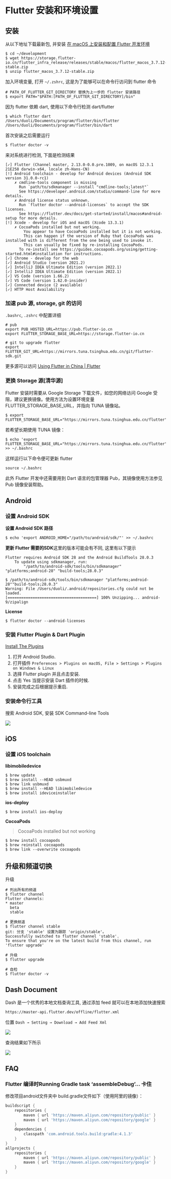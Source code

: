 # Flutter 安装和环境设置

## 安装

从以下地址下载最新包, 并安装 [在 macOS 上安装和配置 Flutter 开发环境](https://flutter.cn/docs/get-started/install/macos)

```
$ cd ~/development
$ wget https://storage.flutter-io.cn/flutter_infra_release/releases/stable/macos/flutter_macos_3.7.12-stable.zip
$ unzip flutter_macos_3.7.12-stable.zip
```

加入环境变量, 打开 `~/.zshrc`, 这是为了能够可以在命令行访问到 flutter 命令

```
# PATH_OF_FLUTTER_GIT_DIRECTORY 替换为上一步的 flutter 安装路径
$ export PATH="$PATH:[PATH_OF_FLUTTER_GIT_DIRECTORY]/bin"
```

因为 flutter 依赖 dart, 使用以下命令行检测 dart/flutter

```
$ which flutter dart
/Users/duoli/Documents/program/flutter/bin/flutter
/Users/duoli/Documents/program/flutter/bin/dart
```

首次安装之后需要运行

```
$ flutter doctor -v
```

来对系统进行检测, 下面是检测结果

```
[✓] Flutter (Channel master, 2.13.0-0.0.pre.1009, on macOS 12.3.1 21E258 darwin-x64, locale zh-Hans-CN)
[!] Android toolchain - develop for Android devices (Android SDK version 31.0.0-rc1)
    ✗ cmdline-tools component is missing
      Run `path/to/sdkmanager --install "cmdline-tools;latest"`
      See https://developer.android.com/studio/command-line for more details.
    ✗ Android license status unknown.
      Run `flutter doctor --android-licenses` to accept the SDK licenses.
      See https://flutter.dev/docs/get-started/install/macos#android-setup for more details.
[!] Xcode - develop for iOS and macOS (Xcode 13.3.1)
    ✗ CocoaPods installed but not working.
        You appear to have CocoaPods installed but it is not working.
        This can happen if the version of Ruby that CocoaPods was installed with is different from the one being used to invoke it.
        This can usually be fixed by re-installing CocoaPods.
      To re-install see https://guides.cocoapods.org/using/getting-started.html#installation for instructions.
[✓] Chrome - develop for the web
[✓] Android Studio (version 2021.2)
[✓] IntelliJ IDEA Ultimate Edition (version 2022.1)
[✓] IntelliJ IDEA Ultimate Edition (version 2022.1)
[✓] VS Code (version 1.66.2)
[✓] VS Code (version 1.62.0-insider)
[✓] Connected device (2 available)
[✓] HTTP Host Availability
```

### 加速 pub 源, storage, git 的访问

`.bashrc`, `.zshrc` 中配置详细

```
# pub
export PUB_HOSTED_URL=https://pub.flutter-io.cn
export FLUTTER_STORAGE_BASE_URL=https://storage.flutter-io.cn

# git to upgrade flutter
export FLUTTER_GIT_URL=https://mirrors.tuna.tsinghua.edu.cn/git/flutter-sdk.git
```

更多源可以访问 [Using Flutter in China | Flutter](https://docs.flutter.dev/community/china)

### 更换 Storage 源[清华源]

Flutter 安装时需要从 Google Storage 下载文件，如您的网络访问 Google 受阻，建议更换镜像。使用方法为设置环境变量 FLUTTER_STORAGE_BASE_URL，并指向 TUNA 镜像站。

```
$ export FLUTTER_STORAGE_BASE_URL="https://mirrors.tuna.tsinghua.edu.cn/flutter"
```

若希望长期使用 TUNA 镜像：

```
$ echo 'export FLUTTER_STORAGE_BASE_URL="https://mirrors.tuna.tsinghua.edu.cn/flutter"' >> ~/.bashrc
```

这样运行以下命令便可更新 flutter

```
source ~/.bashrc
```

此外 Flutter 开发中还需要用到 Dart 语言的包管理器 Pub，其镜像使用方法参见Pub 镜像安装帮助。

## Android

### 设置 Android SDK

**设置 Android SDK 路径**

```
$ echo 'export ANDROID_HOME="/path/to/android/sdk/"' >> ~/.bashrc
```

**更新 Flutter 需要的SDK**这里的版本可能会有不同, 这里有以下提示

```
Flutter requires Android SDK 28 and the Android BuildTools 28.0.3
    To update using sdkmanager, run:
        "/path/to/android-sdk/tools/bin/sdkmanager" "platforms;android-28" "build-tools;28.0.3"
```

```
$ /path/to/android-sdk/tools/bin/sdkmanager "platforms;android-28""build-tools;28.0.3"
Warning: File /Users/duoli/.android/repositories.cfg could not be loaded.
[=======================================] 100% Unzipping... android-9/zipalign
```

**License**

```
$ flutter doctor --android-licenses
```

### 安装 Flutter Plugin & Dart Plugin

[Install The Plugins](https://flutter.dev/docs/get-started/editor#installing-the-plugins)

1. 打开 Android Studio.
2. 打开插件 `Preferences > Plugins on macOS, File > Settings > Plugins on Windows & Linux`
3. 选择 Flutter plugin 并且点击安装.
4. 点击 Yes 当提示安装 Dart 插件的时候.
5. 安装完成之后根据提示重启.

### 安装命令行工具

搜索 Android SDK, 安装 SDK Command-line Tools

![](https://file.wulicode.com/doc/20230515/1684121531648.png)

## iOS

### 设置 iOS toolchain

**libimobiledevice**

```
$ brew update
$ brew install --HEAD usbmuxd
$ brew link usbmuxd
$ brew install --HEAD libimobiledevice
$ brew install ideviceinstaller
```

**ios-deploy**

```
$ brew install ios-deploy
```

**CocoaPods**

> CocoaPods installed but not working
>

```
$ brew install cocoapods
$ brew reinstall cocoapods
$ brew link --overwrite cocoapods
```

## 升级和频道切换

升级

```
# 列出所有的频道
$ flutter channel
Flutter channels:
* master
  beta
  stable

# 更换频道
$ flutter channel stable
git: 分支 'stable' 设置为跟踪 'origin/stable'。
Successfully switched to flutter channel 'stable'.
To ensure that you're on the latest build from this channel, run 'flutter upgrade'

# 升级
$ flutter upgrade

# 自检
$ flutter doctor -v
```

## Dash Document

Dash 是一个优秀的本地文档查询工具, 通过添加 feed 就可以在本地添加快速搜索

```
https://master-api.flutter.dev/offline/flutter.xml
```

位置 `Dash → Setting → Download → Add Feed Xml`

![](https://file.wulicode.com/doc/20230515/1684121504320.png)

查询结果如下所示

![](https://file.wulicode.com/doc/20230515/1684121485979.png)

## FAQ

### Flutter 编译时Running Gradle task ‘assembleDebug’… 卡住

修改项目android文件夹中 build.gradle文件如下（使用阿里的镜像）：

```groovy
buildscript {
    repositories {
        maven { url 'https://maven.aliyun.com/repository/public' }
        maven { url 'https://maven.aliyun.com/repository/google' }
    }
    dependencies {
        classpath 'com.android.tools.build:gradle:4.1.3'
    }
}
allprojects {
    repositories {
        maven { url 'https://maven.aliyun.com/repository/public' }
        maven { url 'https://maven.aliyun.com/repository/google' }
    }
}
```